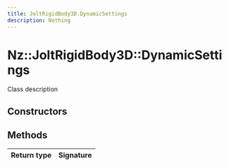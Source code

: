```yaml
---
title: JoltRigidBody3D.DynamicSettings
description: Nothing
---
```


# Nz::JoltRigidBody3D::DynamicSettings

Class description

## Constructors


## Methods

| Return type | Signature |
| ----------- | --------- |
